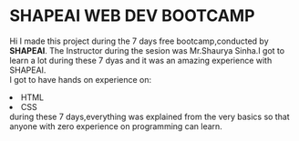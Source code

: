 # SHAPEAI WEB DEV BOOTCAMP

Hi I made this project during the 7 days free bootcamp,conducted by <b>SHAPEAI</b>.
The Instructor during the sesion was Mr.Shaurya Sinha.I got to learn a lot during these 7 dyas and it was an amazing experience with SHAPEAI.
<br>I got to have hands on experience on:
<li>HTML
 <li>CSS
 <br>during these 7 days,everything was explained from the very basics so that anyone with zero experience on programming can learn.
